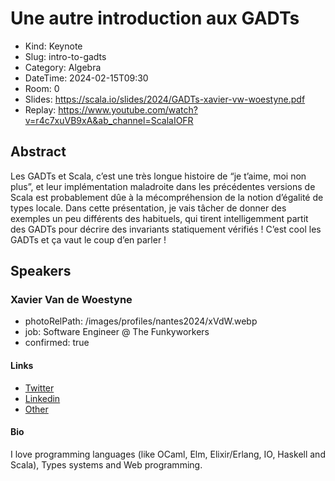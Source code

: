 # Une autre introduction aux GADTs

- Kind: Keynote
- Slug: intro-to-gadts
- Category: Algebra
- DateTime: 2024-02-15T09:30
- Room: 0
- Slides: https://scala.io/slides/2024/GADTs-xavier-vw-woestyne.pdf
- Replay: https://www.youtube.com/watch?v=r4c7xuVB9xA&ab_channel=ScalaIOFR

## Abstract

Les GADTs et Scala, c’est une très longue histoire de “je t’aime, moi non plus”, et leur implémentation maladroite dans les précédentes versions de Scala est probablement dûe à la mécompréhension de la notion d’égalité de types locale. Dans cette présentation, je vais tâcher de donner des exemples un peu différents des habituels, qui tirent intelligemment partit des GADTs pour décrire des invariants statiquement vérifiés ! C’est cool les GADTs et ça vaut le coup d’en parler !

## Speakers

### Xavier Van de Woestyne

- photoRelPath: /images/profiles/nantes2024/xVdW.webp
- job: Software Engineer @ The Funkyworkers
- confirmed: true

#### Links

- [Twitter](http://twitter.com/vdwxv)
- [Linkedin](https://www.linkedin.com/in/xavdw)
- [Other](https://xvw.lol)

#### Bio

I love programming languages (like OCaml, Elm, Elixir/Erlang, IO, Haskell and Scala), Types systems and Web programming.
